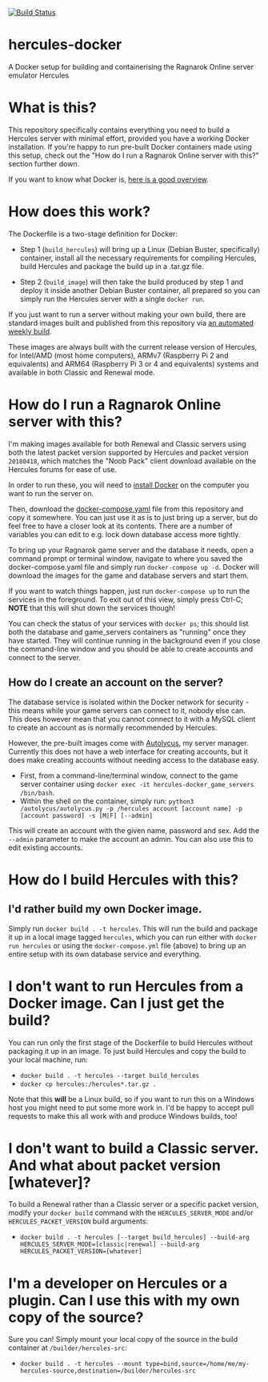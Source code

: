 [![Build Status](https://drone.yellowkeycard.net/api/badges/outrider/hercules-docker/status.svg)](https://drone.yellowkeycard.net/outrider/hercules-docker)

# hercules-docker

A Docker setup for building and containerising the Ragnarok Online server emulator Hercules

# What is this?

This repository specifically contains everything you need to build a Hercules server with minimal
effort, provided you have a working Docker installation. If you're happy to run pre-built Docker
containers made using this setup, check out the "How do I run a Ragnarok Online server with this?"
section further down.

If you want to know what Docker is, [here is a good overview](https://www.zdnet.com/article/what-is-docker-and-why-is-it-so-darn-popular/).

# How does this work?

The Dockerfile is a two-stage definition for Docker:

- Step 1 (`build_hercules`) will bring up a Linux (Debian Buster, specifically) container, install
all the necessary requirements for compiling Hercules, build Hercules and package the build up in a
.tar.gz file.

- Step 2 (`build_image`) will then take the build produced by step 1 and deploy it inside another
Debian Buster container, all prepared so you can simply run the Hercules server with a single
`docker run`.

If you just want to run a server without making your own build, there are standard images built and
published from this repository via
[an automated weekly build](https://github.com/fpiesche/hercules-docker/actions).

These images are always built with the current release version of Hercules, for Intel/AMD
(most home computers), ARMv7 (Raspberry Pi 2 and equivalents) and ARM64 (Raspberry Pi 3 or 4 and
equivalents) systems and available in both Classic and Renewal mode.

# How do I run a Ragnarok Online server with this?

I'm making images available for both Renewal and Classic servers using both the latest packet
version supported by Hercules and packet version `20180418`, which matches the "Noob Pack" client
download available on the Hercules forums for ease of use.

In order to run these, you will need to [install Docker](https://docs.docker.com/get-docker/) on
the computer you want to run the server on.

Then, download the [docker-compose.yaml](https://github.com/fpiesche/hercules-docker/blob/main/docker-compose.yaml)
file from this repository and copy it somewhere. You can just use it as is to just bring up a
server, but do feel free to have a closer look at its contents. There are a number of variables
you can edit to e.g. lock down database access more tightly.

To bring up your Ragnarok game server and the database it needs, open a command prompt or terminal
window, navigate to where you saved the docker-compose.yaml file and simply run
`docker-compose up -d`. Docker will download the images for the game and database servers and
start them.

If you want to watch things happen, just run `docker-compose up` to run the services in the
foreground. To exit out of this view, simply press Ctrl-C; **NOTE** that this will shut down
the services though!

You can check the status of your services with `docker ps`; this should list both the database and
game_servers containers as "running" once they have started. They will continue running in the
background even if you close the command-line window and you should be able to create accounts
and connect to the server.

## How do I create an account on the server?

The database service is isolated within the Docker network for security - this means while your
game servers can connect to it, nobody else can. This does however mean that you cannot connect
to it with a MySQL client to create an account as is normally recommended by Hercules.

However, the pre-built images come with [Autolycus](https://github.com/fpiesche/autolycus), my
server manager. Currently this does not have a web interface for creating accounts, but it does
make creating accounts without needing access to the database easy.

- First, from a command-line/terminal window, connect to the game server container using
  `docker exec -it hercules-docker_game_servers /bin/bash`.
- Within the shell on the container, simply run:
  `python3 /autolycus/autolycus.py -p /hercules account [account name] -p [account password] -s [M|F] [--admin]`

This will create an account with the given name, password and sex. Add the `--admin` parameter to
make the account an admin. You can also use this to edit existing accounts.

# How do I build Hercules with this?

## I'd rather build my own Docker image.

Simply run `docker build . -t hercules`. This will run the build and package it up in a local image tagged `hercules`, which you can run either with `docker run hercules` or using the `docker-compose.yml` file (above) to bring up an entire setup with its own database service and everything.

# I don't want to run Hercules from a Docker image. Can I just get the build?

You can run only the first stage of the Dockerfile to build Hercules without packaging it up in an image. To just build Hercules and copy the build to your local machine, run:

  - `docker build . -t hercules --target build_hercules`
  - `docker cp hercules:/hercules*.tar.gz .`

Note that this **will** be a Linux build, so if you want to run this on a Windows host you might need to put some more work in. I'd be happy to accept pull requests to make this all work with and produce Windows builds, too!

# I don't want to build a Classic server. And what about packet version [whatever]?

To build a Renewal rather than a Classic server or a specific packet version, modify your `docker build` command with the `HERCULES_SERVER_MODE` and/or `HERCULES_PACKET_VERSION` build arguments:

* `docker build . -t hercules [--target build_hercules] --build-arg HERCULES_SERVER_MODE=[classic|renewal] --build-arg HERCULES_PACKET_VERSION=[whatever]`

# I'm a developer on Hercules or a plugin. Can I use this with my own copy of the source?

Sure you can! Simply mount your local copy of the source in the build container at `/builder/hercules-src`:

* `docker build . -t hercules --mount type=bind,source=/home/me/my-hercules-source,destination=/builder/hercules-src`
